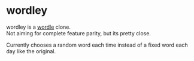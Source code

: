 # wordley

wordley is a [wordle](https://www.powerlanguage.co.uk/wordle/) clone.  
Not aiming for complete feature parity, but its pretty close.

Currently chooses a random word each time instead of a fixed word each day like the original.
